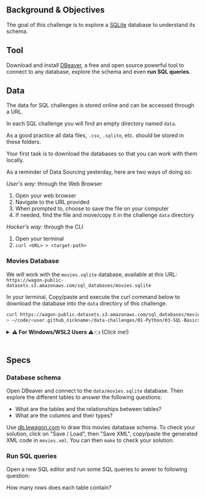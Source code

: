 ## Background & Objectives

The goal of this challenge is to explore a [SQLite](http://en.wikipedia.org/wiki/SQLite) database to understand its schema.

## Tool

Download and install [DBeaver](https://dbeaver.io/), a free and open source powerful tool to connect to any database, explore the schema and even **run SQL queries**.

## Data

The data for SQL challenges is stored online and can be accessed through a URL.

In each SQL challenge you will find an empty directory named `data`.

As a good practice all data files, `.csv`, `.sqlite`, etc. should be stored in these folders.

Your first task is to download the databases so that you can work with them locally.

As a reminder of Data Sourcing yesterday, here are two ways of doing so:

*User's way:* through the Web Browser
1. Open your web browser
2. Navigate to the URL provided
3. When prompted to, choose to save the file on your computer
4. If needed, find the file and move/copy it in the challenge `data` directory

*Hacker's way:* through the CLI
1. Open your terminal
2. `curl <URL> > <target-path>`

### Movies Database
We will work with the `movies.sqlite` database, available at this URL:
`https://wagon-public-datasets.s3.amazonaws.com/sql_databases/movies.sqlite`

In your terminal, Copy/paste and execute the curl command below to download the database into the `data` directory of this challenge.
```bash
curl https://wagon-public-datasets.s3.amazonaws.com/sql_databases/movies.sqlite \
> ~/code/<user.github_nickname>/data-challenges/01-Python/03-SQL-Basics/03-Interacting-with-db/data/movies.sqlite
```

<details>
  <summary markdown='span'>
    <strong>⚠️ For Windows/WSL2 Users </strong>
    <span class="icon"> ⚠️👈 (Click me!)</span>
  </summary>

  DBeaver is installed on Windows and by default does not have enough rights to access files on your Ubuntu file system.

  As a workaround for this, you can simply copy the downloaded file onto your Windows file system.

  Here is an [article](https://lewagon.notion.site/Ubuntu-x-WSL2-x-Windows-7675feb26a644306881b7365d5154204) on how to easily copy or move files between Windows and Ubuntu.

  ---
</details>
<br>

## Specs

### Database schema

Open DBeaver and connect to the `data/movies.sqlite` database. Then explore the different tables to answer the following questions:

- What are the tables and the relationships between tables?
- What are the columns and their types?

Use [db.lewagon.com](http://db.lewagon.com/) to draw this movies database schema.
To check your solution, click on "Save / Load", then "Save XML", copy/paste the generated XML code in `movies.xml`. You can then `make` to check your solution.

### Run SQL queries

Open a new SQL editor and run some SQL queries to anwer to following question:

How many rows does each table contain?
